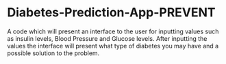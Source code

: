 # Diabetes-Prediction-App-PREVENT
A code which will present an interface to the user for inputting values such as insulin levels, Blood Pressure and Glucose levels. After inputting the values the interface will present what type of diabetes you may have and a possible solution to the problem.
